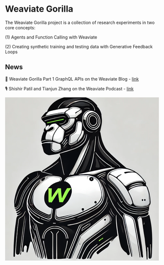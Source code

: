# Weaviate Gorilla

The Weaviate Gorilla project is a collection of research experiments in two core concepts: 

(1) Agents and Function Calling with Weaviate

(2) Creating synthetic training and testing data with Generative Feedback Loops

## News

📝 Weaviate Gorilla Part 1 GraphQL APIs on the Weaviate Blog - [link](https://weaviate.io/blog/weaviate-gorilla-part-1)

🎙️ Shishir Patil and Tianjun Zhang on the Weaviate Podcast - [link](https://www.youtube.com/watch?v=HUtYOLX7HZ4)

![Weaviate Gorilla](./visuals/weaviate-gorillas/gorilla-9.png)




